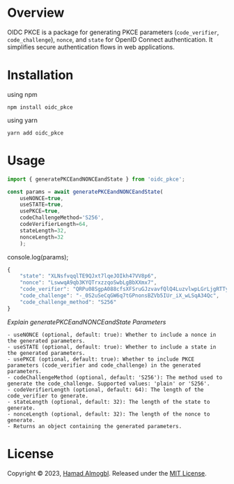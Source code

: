 # Overview


OIDC PKCE is a package for generating PKCE parameters (`code_verifier`, `code_challenge`), `nonce`, and `state` for OpenID Connect authentication. It simplifies secure authentication flows in web applications.

# Installation

using npm
```shell
npm install oidc_pkce
```

using yarn
```shell
yarn add oidc_pkce
```

# Usage

```javascript
import { generatePKCEandNONCEandState } from 'oidc_pkce';

const params = await generatePKCEandNONCEandState(
    useNONCE=true, 
    useSTATE=true, 
    usePKCE=true, 
    codeChallengeMethod='S256',
    codeVerifierLength=64,
    stateLength=32,
    nonceLength=32
    );


```

console.log(params);

```js
{
    "state": "XLNsfvqqlTE9QJxt7lqeJOIkh47VV8p6",
    "nonce": "LswwqA9qb3KYQTrxzzqoSwbLgBbXXmx7",
    "code_verifier": "QRPu08SgpA088cfsXFSruGJzvavfQlQ4LuzvlwpLGrLjgRTTy5nzonga96VsDBJR",
    "code_challenge": "-_0S2uSeCqGW6q7tGPnonsBZVb5IUr_iX_wLSqA34Qc",
    "code_challenge_method": "S256"
}
```

*Explain generatePKCEandNONCEandState Parameters*

    - useNONCE (optional, default: true): Whether to include a nonce in the generated parameters.
    - useSTATE (optional, default: true): Whether to include a state in the generated parameters.
    - usePKCE (optional, default: true): Whether to include PKCE parameters (code_verifier and code_challenge) in the generated parameters.
    - codeChallengeMethod (optional, default: 'S256'): The method used to generate the code_challenge. Supported values: 'plain' or 'S256'.
    - codeVerifierLength (optional, default: 64): The length of the code_verifier to generate.
    - stateLength (optional, default: 32): The length of the state to generate.
    - nonceLength (optional, default: 32): The length of the nonce to generate.
    - Returns an object containing the generated parameters.






# License
Copyright © 2023, [Hamad Almogbl](https://github.com/halmogbl).
Released under the [MIT License](LICENSE).
